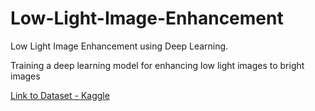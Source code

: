 # Low-Light-Image-Enhancement
Low Light Image Enhancement using Deep Learning.

Training a deep learning model for enhancing low light images to bright images


[Link to Dataset - Kaggle](https://www.kaggle.com/datasets/soumikrakshit/lol-dataset/)

